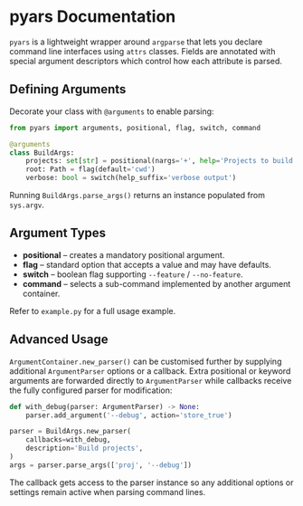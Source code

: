 # pyars Documentation

`pyars` is a lightweight wrapper around `argparse` that lets you declare command
line interfaces using `attrs` classes. Fields are annotated with special
argument descriptors which control how each attribute is parsed.

## Defining Arguments

Decorate your class with `@arguments` to enable parsing:

```python
from pyars import arguments, positional, flag, switch, command

@arguments
class BuildArgs:
    projects: set[str] = positional(nargs='+', help='Projects to build')
    root: Path = flag(default='cwd')
    verbose: bool = switch(help_suffix='verbose output')
```

Running `BuildArgs.parse_args()` returns an instance populated from
``sys.argv``.

## Argument Types

* **positional** – creates a mandatory positional argument.
* **flag** – standard option that accepts a value and may have defaults.
* **switch** – boolean flag supporting ``--feature`` / ``--no-feature``.
* **command** – selects a sub-command implemented by another argument
  container.

Refer to `example.py` for a full usage example.

## Advanced Usage

`ArgumentContainer.new_parser()` can be customised further by supplying
additional `ArgumentParser` options or a callback. Extra positional or keyword
arguments are forwarded directly to `ArgumentParser` while callbacks receive the
fully configured parser for modification:

```python
def with_debug(parser: ArgumentParser) -> None:
    parser.add_argument('--debug', action='store_true')

parser = BuildArgs.new_parser(
    callbacks=with_debug,
    description='Build projects',
)
args = parser.parse_args(['proj', '--debug'])
```

The callback gets access to the parser instance so any additional options or
settings remain active when parsing command lines.

